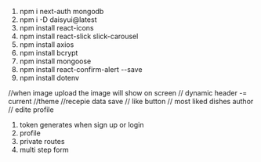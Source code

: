 1. npm i next-auth mongodb   
2. npm i -D daisyui@latest
3. npm install react-icons
4. npm install react-slick slick-carousel
5. npm install axios
6. npm install bcrypt
7. npm install mongoose
8. npm install react-confirm-alert --save
9. npm install dotenv


//when image upload the image will show on screen 
// dynamic header -= current
//theme
//recepie data save
// like button
// most liked dishes author
// edite profile

1. token generates when sign up or login 
2. profile
3. private routes
4. multi step form



